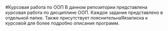 #Курсовая работа по ООП
В данном репозитории представлена курсовая работа по дисциплине ООП.
Каждое задание представлено в отдельной папке. Также присутствует пояснительнаЯязаписка к курсовой для более подробно описания программ.
